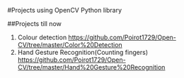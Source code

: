 #Projects using OpenCV Python library

##Projects till now
1. Colour detection
    https://github.com/Poirot1729/Open-CV/tree/master/Color%20Detection
2. Hand Gesture Recognition(Counting fingers)
    https://github.com/Poirot1729/Open-CV/tree/master/Hand%20Gesture%20Recognition

